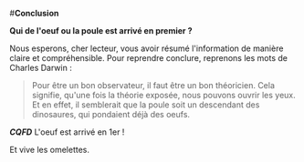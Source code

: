 #**Conclusion** 

**Qui de l'oeuf ou la poule est arrivé en premier ?**

Nous esperons, cher lecteur, vous avoir résumé l'information de manière claire et 
compréhensible. Pour reprendre conclure, reprenons les mots de Charles Darwin :
> Pour être un bon observateur, il faut être un bon théoricien. 
Cela signifie, qu'une fois la théorie exposée, nous pouvons ouvrir les yeux. Et en effet, il 
semblerait que la poule soit un descendant des dinosaures, qui pondaient déjà des oeufs. 

**_CQFD_** L'oeuf est arrivé en 1er !

Et vive les omelettes. 
